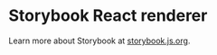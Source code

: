 # Storybook React renderer

Learn more about Storybook at [storybook.js.org](https://storybook.js.org/?ref=readme).
